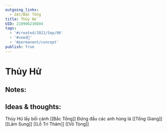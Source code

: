 ```yaml
---
outgoing_links:
  - Zet/Bắc Tống
title: Thủy Hử
UID: 210906230804
tags:
  - '#created/2021/Sep/06'
  - '#seed🥜'
  - '#permanent/concept'
publish: True
---
```

# Thủy Hử

## Notes:


## Ideas & thoughts:
Thủy Hử lấy bối cảnh [[Bắc Tống]]
Đứng đầu các anh hùng là [[Tống Giang]]
[[Lâm Sung]]
[[Lỗ Trí Thâm]]
[[Võ Tòng]]
